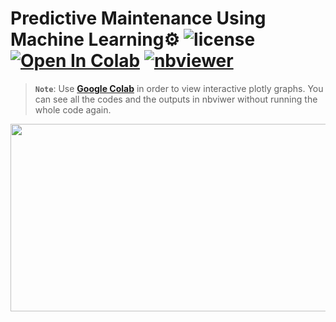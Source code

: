 # Predictive Maintenance Using Machine Learning⚙️ ![license](https://img.shields.io/github/license/Pegah-Ardehkhani/Predictive-Maintenance-Using-ML.svg) <a href="https://colab.research.google.com/github/Pegah-Ardehkhani/Predictive-Maintenance-Using-ML/blob/main/Predictive%20Maintenance.ipynb" target="_parent\"><img src="https://colab.research.google.com/assets/colab-badge.svg" alt="Open In Colab"/></a> [![nbviewer](https://img.shields.io/badge/render-nbviewer-orange.svg)](https://nbviewer.org/github/Pegah-Ardehkhani/Predictive-Maintenance-Using-ML/blob/main/Predictive%20Maintenance.ipynb)

> **`Note`**: Use [**Google Colab**](https://colab.research.google.com/github/Pegah-Ardehkhani/Predictive-Maintenance-Using-ML/blob/main/Predictive%20Maintenance.ipynb) in order to view interactive plotly graphs. You can see all the codes and the outputs in nbviwer without running the whole code again.
> 
<p align="center">
  <img width="600" height="300" src="https://data.textstudio.com/output/sample/animated/1/4/2/5/failure-3-15241.gif">
</p>
